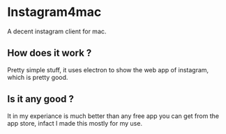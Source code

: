 # Instagram4mac
A decent instagram client for mac. 

## How does it work ?
Pretty simple stuff, it uses electron to show the web app of instagram, which is pretty good.

## Is it any good ?
It in my experiance is much better than any free app you can get from the app store, infact I made this mostly for my use.
